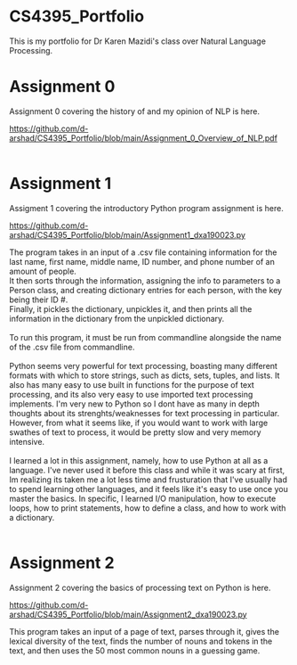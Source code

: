 # CS4395_Portfolio
This is my portfolio for Dr Karen Mazidi's class over Natural Language Processing.

# Assignment 0
Assignment 0 covering the history of and my opinion of NLP is here.<br>

https://github.com/d-arshad/CS4395_Portfolio/blob/main/Assignment_0_Overview_of_NLP.pdf<br><br>

# Assignment 1
Assigment 1 covering the introductory Python program assignment is here.<br>

https://github.com/d-arshad/CS4395_Portfolio/blob/main/Assignment1_dxa190023.py<br>

The program takes in an input of a .csv file containing information for the last name, first name, middle name, ID number, and phone number of an amount of people. <br>
It then sorts through the information, assigning the info to parameters to a Person class, and creating dictionary entries for each person, with the key being their ID #.<br>
Finally, it pickles the dictionary, unpickles it, and then prints all the information in the dictionary from the unpickled dictionary.<br>
<br>
To run this program, it must be run from commandline alongside the name of the .csv file from commandline.<br>
<br>
Python seems very powerful for text processing, boasting many different formats with which to store strings, such as dicts, sets, tuples, and lists. It also has many easy to use built in functions for the purpose of text processing, and its also very easy to use imported text processing implements. I'm very new to Python so I dont have as many in depth thoughts about its strenghts/weaknesses for text processing in particular. However, from what it seems like, if you would want to work with large swathes of text to process, it would be pretty slow and very memory intensive.<br>
<br>
I learned a lot in this assignment, namely, how to use Python at all as a language. I've never used it before this class and while it was scary at first, Im realizing its taken me a lot less time and frusturation that I've usually had to spend learning other languages, and it feels like it's easy to use once you master the basics. In specific, I learned I/O manipulation, how to execute loops, how to print statements, how to define a class, and how to work with a dictionary.<br>
<br>

# Assignment 2
Assignment 2 covering the basics of processing text on Python is here.<br>

https://github.com/d-arshad/CS4395_Portfolio/blob/main/Assignment2_dxa190023.py<br>

This program takes an input of a page of text, parses through it, gives the lexical diversity of the text, finds the number of nouns and tokens in the text, and then uses the 50 most common nouns in a guessing game. 

